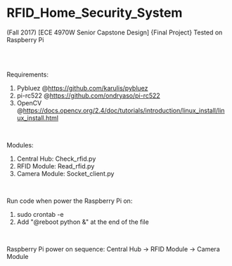 # RFID_Home_Security_System
(Fall 2017) [ECE 4970W Senior Capstone Design] {Final Project} Tested on Raspberry Pi

<br>
<br>

Requirements:
1) Pybluez @https://github.com/karulis/pybluez
2) pi-rc522 @https://github.com/ondryaso/pi-rc522
3) OpenCV @https://docs.opencv.org/2.4/doc/tutorials/introduction/linux_install/linux_install.html

<br>

Modules:
1) Central Hub: Check_rfid.py
2) RFID Module: Read_rfid.py
3) Camera Module: Socket_client.py

<br>

Run code when power the Raspberry Pi on:
1) sudo crontab -e
2) Add "@reboot python <directory to the python file> &" at the end of the file

<br>

Raspberry Pi power on sequence: Central Hub -> RFID Module -> Camera Module

<br>

